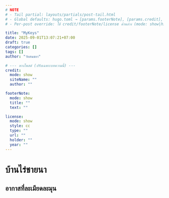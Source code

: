 ```yaml
---
# NOTE
# - Tail partial: layouts/partials/post-tail.html
# - Global defaults: hugo.toml → [params.footerNote], [params.credit], [params.license]
# - Per-post override: ใช้ credit/footerNote/license ด้านล่าง (mode: show|hide)

title: "MyKeys"
date: 2025-09-01T13:07:21+07:00
draft: true
categories: []
tags: []
author: "วัยสนธยา"

# --- หางโพสต์ (ปรับเฉพาะบทความนี้) ---
credit:
  mode: show
  siteName: ""
  author: ""

footerNote:
  mode: show
  title: ""
  text: ""

license:
  mode: show
  style: cc
  type: ""
  url: ""
  holder: ""
  year: ""
---
```


# บ้านไร่ชายนา
## อากาสที่ละเมียดละมุน
